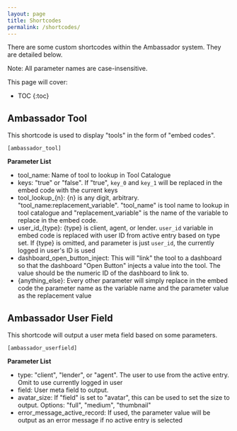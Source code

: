```yaml
---
layout: page
title: Shortcodes
permalink: /shortcodes/
---
```


There are some custom shortcodes within the Ambassador system. They are detailed below.

Note: All parameter names are case-insensitive.

This page will cover:

* TOC
{:toc}

## Ambassador Tool

This shortcode is used to display "tools" in the form of "embed codes".

`[ambassador_tool]`

**Parameter List**
- tool_name: Name of tool to lookup in Tool Catalogue
- keys: "true" or "false". If "true", `key_0` and `key_1` will be replaced in the embed code with the current keys
- tool_lookup_{n}: {n} is any digit, arbitrary. "tool_name:replacement_variable". "tool_name" is tool name to lookup in tool catalogue and "replacement_variable" is the name of the variable to replace in the embed code.
- user_id_{type}: {type} is client, agent, or lender. `user_id` variable in embed code is replaced with user ID from active entry based on type set. If {type} is omitted, and parameter is just `user_id`, the currently logged in user's ID is used
- dashboard_open_button_inject: This will "link" the tool to a dashboard so that the dashboard "Open Button" injects a value into the tool. The value should be the numeric ID of the dashboard to link to.
- {anything_else}: Every other parameter will simply replace in the embed code the parameter name as the variable name and the parameter value as the replacement value

## Ambassador User Field

This shortcode will output a user meta field based on some parameters.

`[ambassador_userfield]`

**Parameter List**
- type: "client", "lender", or "agent". The user to use from the active entry. Omit to use currently logged in user
- field: User meta field to output.
- avatar_size: If "field" is set to "avatar", this can be used to set the size to output. Options: "full", "medium", "thumbnail"
- error_message_active_record: If used, the parameter value will be output as an error message if no active entry is selected
